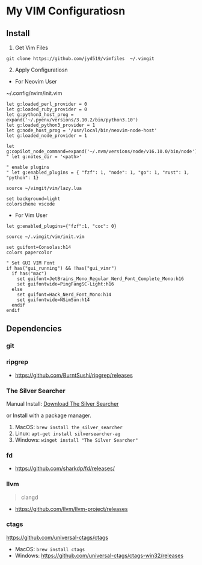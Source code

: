 # My VIM Configuratiosn

## Install

1. Get Vim Files 

`git clone https://github.com/jyd519/vimfiles  ~/.vimgit`

2. Apply Configuratiosn

+ For Neovim User

~/.config/nvim/init.vim

```vim
let g:loaded_perl_provider = 0
let g:loaded_ruby_provider = 0
let g:python3_host_prog = expand('~/.pyenv/versions/3.10.2/bin/python3.10')
let g:loaded_python3_provider = 1
let g:node_host_prog = '/usr/local/bin/neovim-node-host'
let g:loaded_node_provider = 1

let g:copilot_node_command=expand('~/.nvm/versions/node/v16.10.0/bin/node')
" let g:notes_dir = '<path>'

" enable plugins
" let g:enabled_plugins = { "fzf": 1, "node": 1, "go": 1, "rust": 1, "python": 1}

source ~/vimgit/vim/lazy.lua

set background=light
colorscheme vscode
```

+ For Vim User

```vim
let g:enabled_plugins={"fzf":1, "coc": 0} 

source ~/.vimgit/vim/init.vim

set guifont=Consolas:h14
colors papercolor

" Set GUI VIM Font
if has("gui_running") && !has("gui_vimr")
  if has("mac")
    set guifont=JetBrains_Mono_Regular_Nerd_Font_Complete_Mono:h16
    set guifontwide=PingFangSC-Light:h16
  else
    set guifont=Hack_Nerd_Font_Mono:h14
    set guifontwide=NSimSun:h14
  endif
endif

```

## Dependencies

### git

### ripgrep

+ https://github.com/BurntSushi/ripgrep/releases

### The Silver Searcher

Manual Install: [Download The Silver Searcher](https://github.com/ggreer/the_silver_searcher)

or Install with a package manager.

1. MacOS: `brew install the_silver_searcher`
2. Linux: `apt-get install silversearcher-ag`
3. Windows: `winget install "The Silver Searcher"`

### fd

+ https://github.com/sharkdp/fd/releases/

### llvm

> clangd

+ https://github.com/llvm/llvm-project/releases

### ctags

https://github.com/universal-ctags/ctags

+  MacOS: `brew install ctags`
+  Windows: https://github.com/universal-ctags/ctags-win32/releases

